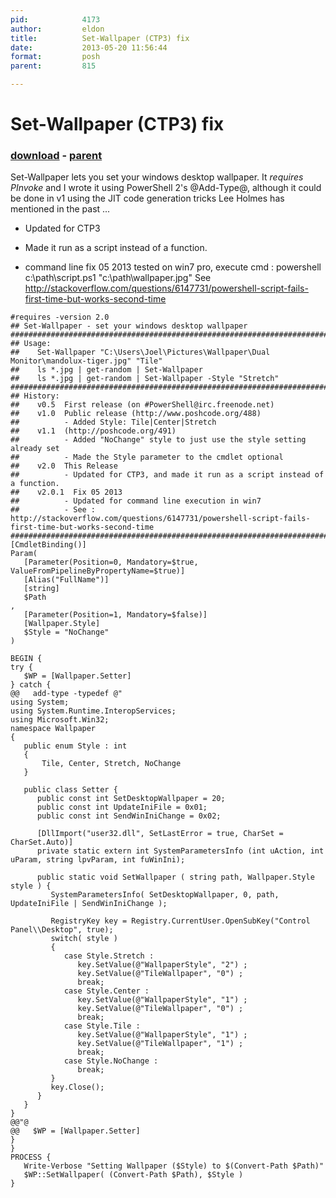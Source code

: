 ```yaml
---
pid:            4173
author:         eldon
title:          Set-Wallpaper (CTP3) fix
date:           2013-05-20 11:56:44
format:         posh
parent:         815

---
```


# Set-Wallpaper (CTP3) fix

### [download](//scripts/4173.ps1) - [parent](//scripts/815.md)

Set-Wallpaper lets you set your windows desktop wallpaper.  It *requires PInvoke* and I wrote it using PowerShell 2's @Add-Type@, although it could be done in v1 using the JIT code generation tricks Lee Holmes has mentioned in the past ...

* Updated for CTP3
* Made it run as a script instead of a function.

* command line fix 05 2013 
tested on win7 pro, execute cmd : powershell c:\path\script.ps1 "c:\path\wallpaper.jpg"
See http://stackoverflow.com/questions/6147731/powershell-script-fails-first-time-but-works-second-time

```posh
#requires -version 2.0
## Set-Wallpaper - set your windows desktop wallpaper
###################################################################################################
## Usage:
##    Set-Wallpaper "C:\Users\Joel\Pictures\Wallpaper\Dual Monitor\mandolux-tiger.jpg" "Tile"
##    ls *.jpg | get-random | Set-Wallpaper
##    ls *.jpg | get-random | Set-Wallpaper -Style "Stretch"
###################################################################################################
## History:
##    v0.5  First release (on #PowerShell@irc.freenode.net)
##    v1.0  Public release (http://www.poshcode.org/488)
##          - Added Style: Tile|Center|Stretch
##    v1.1  (http://poshcode.org/491)
##          - Added "NoChange" style to just use the style setting already set
##          - Made the Style parameter to the cmdlet optional
##    v2.0  This Release
##          - Updated for CTP3, and made it run as a script instead of a function.
##    v2.0.1  Fix 05 2013
##          - Updated for command line execution in win7
##          - See : http://stackoverflow.com/questions/6147731/powershell-script-fails-first-time-but-works-second-time
###################################################################################################
[CmdletBinding()]
Param(
   [Parameter(Position=0, Mandatory=$true, ValueFromPipelineByPropertyName=$true)]
   [Alias("FullName")]
   [string]
   $Path
,
   [Parameter(Position=1, Mandatory=$false)]
   [Wallpaper.Style]
   $Style = "NoChange"
)

BEGIN {
try {
   $WP = [Wallpaper.Setter]
} catch {
@@   add-type -typedef @"
using System;
using System.Runtime.InteropServices;
using Microsoft.Win32;
namespace Wallpaper
{
   public enum Style : int
   {
       Tile, Center, Stretch, NoChange
   }

   public class Setter {
      public const int SetDesktopWallpaper = 20;
      public const int UpdateIniFile = 0x01;
      public const int SendWinIniChange = 0x02;

      [DllImport("user32.dll", SetLastError = true, CharSet = CharSet.Auto)]
      private static extern int SystemParametersInfo (int uAction, int uParam, string lpvParam, int fuWinIni);
      
      public static void SetWallpaper ( string path, Wallpaper.Style style ) {
         SystemParametersInfo( SetDesktopWallpaper, 0, path, UpdateIniFile | SendWinIniChange );
         
         RegistryKey key = Registry.CurrentUser.OpenSubKey("Control Panel\\Desktop", true);
         switch( style )
         {
            case Style.Stretch :
               key.SetValue(@"WallpaperStyle", "2") ; 
               key.SetValue(@"TileWallpaper", "0") ;
               break;
            case Style.Center :
               key.SetValue(@"WallpaperStyle", "1") ; 
               key.SetValue(@"TileWallpaper", "0") ; 
               break;
            case Style.Tile :
               key.SetValue(@"WallpaperStyle", "1") ; 
               key.SetValue(@"TileWallpaper", "1") ;
               break;
            case Style.NoChange :
               break;
         }
         key.Close();
      }
   }
}
@@"@
@@   $WP = [Wallpaper.Setter]
}
}
PROCESS {
   Write-Verbose "Setting Wallpaper ($Style) to $(Convert-Path $Path)"
   $WP::SetWallpaper( (Convert-Path $Path), $Style )
}
```
